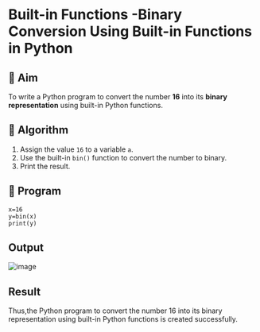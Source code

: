 # Built-in Functions -Binary Conversion Using Built-in Functions in Python

## 🎯 Aim
To write a Python program to convert the number **16** into its **binary representation** using built-in Python functions.

## 🧠 Algorithm
1. Assign the value `16` to a variable `a`.
2. Use the built-in `bin()` function to convert the number to binary.
3. Print the result.

## 🧾 Program

```
x=16
y=bin(x)
print(y)
```

## Output
![image](https://github.com/user-attachments/assets/5f7f2051-314d-4dd0-ac07-e0008ea4b829)


## Result
Thus,the Python program to convert the number 16 into its binary representation using built-in Python functions is created successfully.
